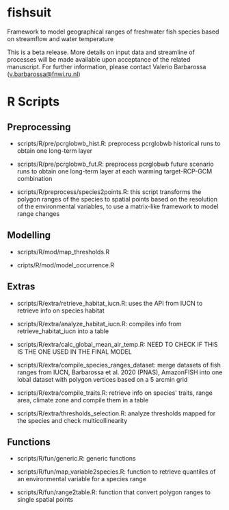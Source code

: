 # fishsuit
Framework to model geographical ranges of freshwater fish species based on streamflow and water temperature

This is a beta release. More details on input data and streamline of processes will be made available upon acceptance of the related manuscript. For further information, please contact Valerio Barbarossa (v.barbarossa@fnwi.ru.nl)

# R Scripts

## Preprocessing

* scripts/R/pre/pcrglobwb_hist.R: preprocess pcrglobwb historical runs to obtain one long-term layer

* scripts/R/pre/pcrglobwb_fut.R: preprocess pcrglobwb future scenario runs to obtain one long-term layer at each warming target-RCP-GCM combination

* scripts/R/preprocess/species2points.R: this script transforms the polygon ranges of the species to spatial points based on the resolution of the environmental variables, to use a matrix-like framework to model range changes

## Modelling

* scripts/R/mod/map_thresholds.R

* cripts/R/mod/model_occurrence.R

## Extras

* scripts/R/extra/retrieve_habitat_iucn.R: uses the API from IUCN to retrieve info on species habitat

* scripts/R/extra/analyze_habitat_iucn.R: compiles info from retrieve_habitat_iucn into a table

* scripts/R/extra/calc_global_mean_air_temp.R: NEED TO CHECK IF THIS IS THE ONE USED IN THE FINAL MODEL

* scripts/R/extra/compile_species_ranges_dataset: merge datasets of fish ranges from IUCN, Barbarossa et al. 2020 (PNAS), AmazonFISH into one lobal dataset with polygon vertices based on a 5 arcmin grid

* scripts/R/extra/compile_traits.R: retrieve info on species' traits, range area, climate zone and compile them in a table

* scripts/R/extra/thresholds_selection.R: analyze thresholds mapped for the species and check multicollinearity

## Functions

* scripts/R/fun/generic.R: generic functions

* scripts/R/fun/map_variable2species.R: function to retrieve quantiles of an environmental variable for a species range

* scripts/R/fun/range2table.R: function that convert polygon ranges to single spatial points